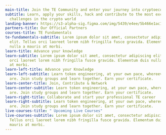```yaml
---
main-title: Join the TE Community and enter your journey into cryptoeconomics!
subtitle: Learn, apply your skills, hack and contribute to the most exciting
  challenges in the crypto world
landing-banner: https://s3-alpha-sig.figma.com/img/5439/e4ee/5b466e1ac11d24e2d41c2ab723500ba0?Expires=1658707200&Signature=AIBVNTZbVw6UPZlgJ7FvdAmzDx1EmnK0nw5xeHRLImvz74mMcprnP8d8NqceILi5G6xUdVtmp~4mJP-Jv~LF~YZQvmxiXx~dDlYiMnF5Crdge9n2R4SgsSm5iePoXhZH4Ed5KR3W4cLw4-7X0TbMaeXbhOkO6Imk2Pa8me9WY2GiSLHkvJqfQGiR1FAg7XlznBljvF5th5P0ZIUauJ2PesWINhm6TVNLbR8OUImsQ7fHjMLEGUD1ovAxLXxpm0y2R2K~Hg-b~DVAKZNJHOZKmWmPr~02MSoNgH~Ip0LPc3FuJTUKbhHL6SEOuAJQ0-y1nHNyi7CO0ro0HuDfttyXRw__&Key-Pair-Id=APKAINTVSUGEWH5XD5UA
partners-title: Our Official Partners
courses-title: TE Fundamentals
te-fundamentals-subtitle: Lorem ipsum dolor sit amet, consectetur adipiscing
  elit. Tellus orci laoreet lorem nibh fringilla fusce gravida. Elementum duis
  nulla a mauris at morbi.
learn-title: Advance your knowledge
learn-subtitle: Lorem ipsum dolor sit amet, consectetur adipiscing elit. Tellus
  orci laoreet lorem nibh fringilla fusce gravida. Elementum duis nulla a mauris
  at morbi.
learn-left-title: Advance your Knowledge
learn-left-subtitle: Learn token engineering, at your own pace, whereever you
  are. Join study groups and learn together. Earn your certificate.
learn-center-title: Join, Contribute & Network
learn-center-subtitle: Learn token engineering, at your own pace, whereever you
  are. Join study groups and learn together. Earn your certificate.
learn-right-title: Collaborate and start your professional TE career
learn-right-subtitle: Learn token engineering, at your own pace, whereever you
  are. Join study groups and learn together. Earn your certificate.
live-courses-title: " Upcoming Live Courses"
live-courses-subtitle: Lorem ipsum dolor sit amet, consectetur adipiscing elit.
  Tellus orci laoreet lorem nibh fringilla fusce gravida. Elementum duis nulla a
  mauris at morbi.
---
```

